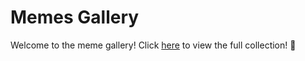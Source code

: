# Memes Gallery

Welcome to the meme gallery! Click <a href="https://elahe-hosseini98.github.io/Random-Treasures/memes/" target="_blank">here</a> to view the full collection! 🎨

